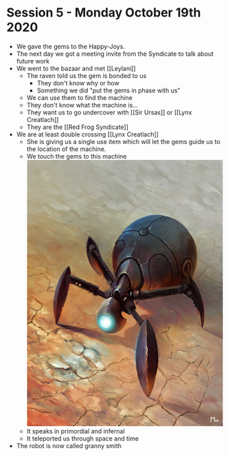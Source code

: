 # Session 5 - Monday October 19th 2020

- We gave the gems to the Happy-Joys.
- The next day we got a meeting invite from the Syndicate to talk about future work
- We went to the bazaar and met [[Leylani]]
  - The raven told us the gem is bonded to us
    - They don't know why or how
    - Something we did "put the gems in phase with us"
  - We can use them to find the machine
  - They don't know what the machine is...
  - They want us to go undercover with [[Sir Ursas]] or [[Lynx Creatlach]]
  - They are the [[Red Frog Syndicate]]
- We are at least double crossing [[Lynx Creatlach]]
  - She is giving us a single use item which will let the gems guide us to the location of the machine.
  - We touch the gems to this machine
    ![lynx's machine](./images/lynx-gem-machine.jpg)
  - It speaks in primordial and infernal
  - It teleported us through space and time
- The robot is now called granny smith

